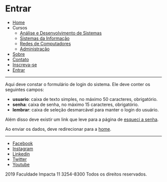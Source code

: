 # Entrar

- [Home](index.md)
- Cursos
  - [Análise e Desenvolvimento de Sistemas](cursos/ads.md)
  - [Sistemas da Informação](cursos/si.md)
  - [Redes de Computadores](cursos/rc.md)
  - [Administração](cursos/adm.md)
- [Sobre](sobre.md)
- [Contato](contato.md)
- [Inscreva-se](inscrever.md)
- [Entrar](entrar.md)

---

Aqui deve constar o formulário de login do sistema. Ele deve conter os seguintes campos:

- **usuario**: caixa de texto simples, no máximo 50 caracteres, obrigatório.
- **senha**: caixa de senha, no máximo 15 caracteres, obrigatório.
- **lembrar**: caixa de seleção desmarcável para manter o login do usuário.

Além disso deve existir um link que leve para a página de [esqueci a senha](esqueci.md).

Ao enviar os dados, deve redirecionar para a [home](index.md).

---

- [Facebook](https://www.facebook.com/FacImpacta/)
- [Instagram](https://www.instagram.com/faculdadeimpacta/)
- [Linkedin](https://www.linkedin.com/edu/faculdade-impacta-tecnologia-161006)
- [Twitter](https://twitter.com/facimpacta)
- [Youtube](https://www.youtube.com/user/GrupoImpacta)

2019 Faculdade Impacta 11 3254-8300 Todos os direitos reservados.
